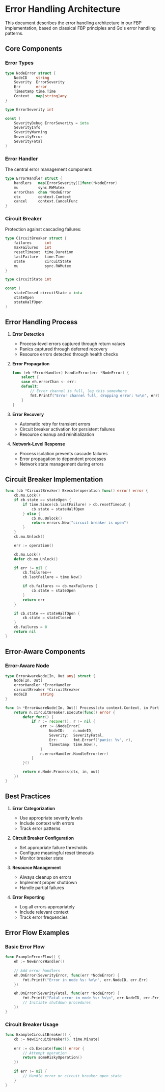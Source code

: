 # Error Handling Architecture

This document describes the error handling architecture in our FBP implementation, based on classical FBP principles and Go's error handling patterns.

## Core Components

### Error Types

```go
type NodeError struct {
    NodeID    string
    Severity  ErrorSeverity
    Err       error
    Timestamp time.Time
    Context   map[string]any
}

type ErrorSeverity int

const (
    SeverityDebug ErrorSeverity = iota
    SeverityInfo
    SeverityWarning
    SeverityError
    SeverityFatal
)
```

### Error Handler

The central error management component:

```go
type ErrorHandler struct {
    handlers   map[ErrorSeverity][]func(*NodeError)
    mu         sync.RWMutex
    errorChan  chan *NodeError
    ctx        context.Context
    cancel     context.CancelFunc
}
```

### Circuit Breaker

Protection against cascading failures:

```go
type CircuitBreaker struct {
    failures      int
    maxFailures   int
    resetTimeout  time.Duration
    lastFailure   time.Time
    state         circuitState
    mu            sync.RWMutex
}

type circuitState int

const (
    stateClosed circuitState = iota
    stateOpen
    stateHalfOpen
)
```

## Error Handling Process

1. **Error Detection**
   - Process-level errors captured through return values
   - Panics captured through deferred recovery
   - Resource errors detected through health checks

2. **Error Propagation**
   ```go
   func (eh *ErrorHandler) HandleError(err *NodeError) {
       select {
       case eh.errorChan <- err:
       default:
           // Error channel is full, log this somewhere
           fmt.Printf("Error channel full, dropping error: %v\n", err)
       }
   }
   ```

3. **Error Recovery**
   - Automatic retry for transient errors
   - Circuit breaker activation for persistent failures
   - Resource cleanup and reinitialization

4. **Network-Level Response**
   - Process isolation prevents cascade failures
   - Error propagation to dependent processes
   - Network state management during errors

## Circuit Breaker Implementation

```go
func (cb *CircuitBreaker) Execute(operation func() error) error {
    cb.mu.Lock()
    if cb.state == stateOpen {
        if time.Since(cb.lastFailure) > cb.resetTimeout {
            cb.state = stateHalfOpen
        } else {
            cb.mu.Unlock()
            return errors.New("circuit breaker is open")
        }
    }
    cb.mu.Unlock()

    err := operation()

    cb.mu.Lock()
    defer cb.mu.Unlock()

    if err != nil {
        cb.failures++
        cb.lastFailure = time.Now()

        if cb.failures >= cb.maxFailures {
            cb.state = stateOpen
        }
        return err
    }

    if cb.state == stateHalfOpen {
        cb.state = stateClosed
    }
    cb.failures = 0
    return nil
}
```

## Error-Aware Components

### Error-Aware Node

```go
type ErrorAwareNode[In, Out any] struct {
    Node[In, Out]
    errorHandler *ErrorHandler
    circuitBreaker *CircuitBreaker
    nodeID      string
}

func (n *ErrorAwareNode[In, Out]) Process(ctx context.Context, in Port[In], out Port[Out]) error {
    return n.circuitBreaker.Execute(func() error {
        defer func() {
            if r := recover(); r != nil {
                err := &NodeError{
                    NodeID:    n.nodeID,
                    Severity:  SeverityFatal,
                    Err:       fmt.Errorf("panic: %v", r),
                    Timestamp: time.Now(),
                }
                n.errorHandler.HandleError(err)
            }
        }()

        return n.Node.Process(ctx, in, out)
    })
}
```

## Best Practices

1. **Error Categorization**
   - Use appropriate severity levels
   - Include context with errors
   - Track error patterns

2. **Circuit Breaker Configuration**
   - Set appropriate failure thresholds
   - Configure meaningful reset timeouts
   - Monitor breaker state

3. **Resource Management**
   - Always cleanup on errors
   - Implement proper shutdown
   - Handle partial failures

4. **Error Reporting**
   - Log all errors appropriately
   - Include relevant context
   - Track error frequencies

## Error Flow Examples

### Basic Error Flow
```go
func ExampleErrorFlow() {
    eh := NewErrorHandler()
    
    // Add error handlers
    eh.OnError(SeverityError, func(err *NodeError) {
        fmt.Printf("Error in node %s: %v\n", err.NodeID, err.Err)
    })

    eh.OnError(SeverityFatal, func(err *NodeError) {
        fmt.Printf("Fatal error in node %s: %v\n", err.NodeID, err.Err)
        // Initiate shutdown procedures
    })
}
```

### Circuit Breaker Usage
```go
func ExampleCircuitBreaker() {
    cb := NewCircuitBreaker(5, time.Minute)
    
    err := cb.Execute(func() error {
        // Attempt operation
        return someRiskyOperation()
    })
    
    if err != nil {
        // Handle error or circuit breaker open state
    }
}
```